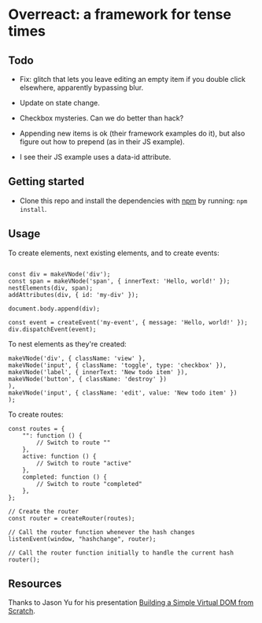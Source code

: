 # Overreact: a framework for tense times

## Todo

- Fix: glitch that lets you leave editing an empty item if you double click elsewhere, apparently bypassing blur.

- Update on state change.

- Checkbox mysteries. Can we do better than hack?

- Appending new items is ok (their framework examples do it), but also figure out how to prepend (as in their JS example).

- I see their JS example uses a data-id attribute.

## Getting started

- Clone this repo and install the dependencies with [npm](https://npmjs.com) by running: `npm install`.

## Usage

To create elements, next existing elements, and to create events:

```import { makeVNode, createEvent, nestElements, addAttributes } from "./view.js";

const div = makeVNode('div');
const span = makeVNode('span', { innerText: 'Hello, world!' });
nestElements(div, span);
addAttributes(div, { id: 'my-div' });

document.body.append(div);

const event = createEvent('my-event', { message: 'Hello, world!' });
div.dispatchEvent(event);
```

To nest elements as they're created:

```const listItem = makeVNode('li', {},
makeVNode('div', { className: 'view' },
makeVNode('input', { className: 'toggle', type: 'checkbox' }),
makeVNode('label', { innerText: 'New todo item' }),
makeVNode('button', { className: 'destroy' })
),
makeVNode('input', { className: 'edit', value: 'New todo item' })
);
```

To create routes:

```// Define routes
const routes = {
	"": function () {
		// Switch to route ""
	},
	active: function () {
		// Switch to route "active"
	},
	completed: function () {
		// Switch to route "completed"
	},
};

// Create the router
const router = createRouter(routes);

// Call the router function whenever the hash changes
listenEvent(window, "hashchange", router);

// Call the router function initially to handle the current hash
router();
```

## Resources

Thanks to Jason Yu for his presentation [Building a Simple Virtual DOM from Scratch](https://www.youtube.com/watch?v=85gJMUEcnkc).
